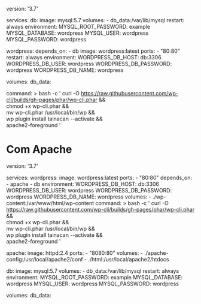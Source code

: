 version: '3.7'

services:
  db:
    image: mysql:5.7
    volumes:
      - db_data:/var/lib/mysql
    restart: always
    environment:
      MYSQL_ROOT_PASSWORD: example
      MYSQL_DATABASE: wordpress
      MYSQL_USER: wordpress
      MYSQL_PASSWORD: wordpress

  wordpress:
    depends_on:
      - db
    image: wordpress:latest
    ports:
      - "80:80"
    restart: always
    environment:
      WORDPRESS_DB_HOST: db:3306
      WORDPRESS_DB_USER: wordpress
      WORDPRESS_DB_PASSWORD: wordpress
      WORDPRESS_DB_NAME: wordpress

volumes:
  db_data:



  command: >
      bash -c '
      curl -O https://raw.githubusercontent.com/wp-cli/builds/gh-pages/phar/wp-cli.phar && \
      chmod +x wp-cli.phar && \
      mv wp-cli.phar /usr/local/bin/wp && \
      wp plugin install tainacan --activate && \
      apache2-foreground
      '



# Com Apache

version: '3.7'

services:
  wordpress:
    image: wordpress:latest
    ports:
      - "80:80"
    depends_on:
      - apache
      - db
    environment:
      WORDPRESS_DB_HOST: db:3306
      WORDPRESS_DB_USER: wordpress
      WORDPRESS_DB_PASSWORD: wordpress
      WORDPRESS_DB_NAME: wordpress
    volumes:
      - ./wp-content:/var/www/html/wp-content
    command: >
      bash -c '
      curl -O https://raw.githubusercontent.com/wp-cli/builds/gh-pages/phar/wp-cli.phar && \
      chmod +x wp-cli.phar && \
      mv wp-cli.phar /usr/local/bin/wp && \
      wp plugin install tainacan --activate && \
      apache2-foreground
      '

  apache:
    image: httpd:2.4
    ports:
      - "8080:80"
    volumes:
      - ./apache-config:/usr/local/apache2/conf
      - ./html:/usr/local/apache2/htdocs

  db:
    image: mysql:5.7
    volumes:
      - db_data:/var/lib/mysql
    restart: always
    environment:
      MYSQL_ROOT_PASSWORD: example
      MYSQL_DATABASE: wordpress
      MYSQL_USER: wordpress
      MYSQL_PASSWORD: wordpress

volumes:
  db_data:

